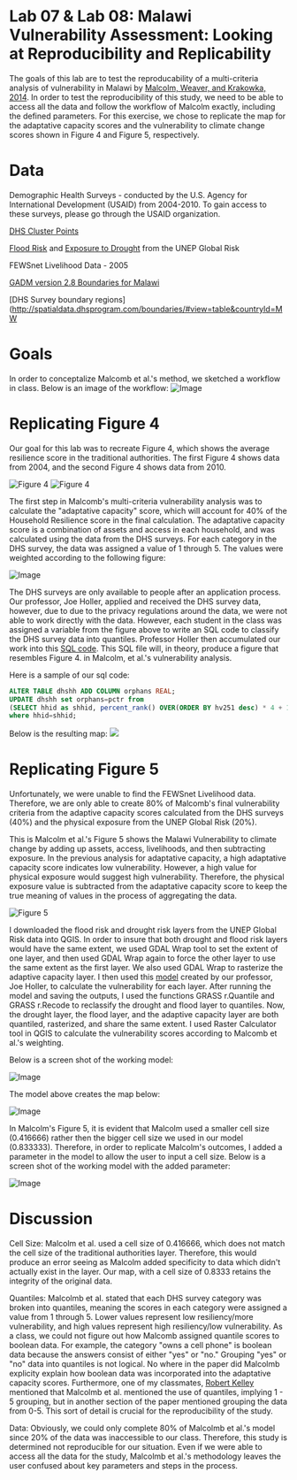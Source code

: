 # Lab 07 & Lab 08: Malawi Vulnerability Assessment: Looking at Reproducibility and Replicability


The goals of this lab are to test the reproducability of a multi-criteria analysis of vulnerability in Malawi by [Malcolm, Weaver, and Krakowka, 2014](VulnerabilityMalcolm.pdf). In order to test the reproducibility of this study, we need to be able to access all the data and follow the workflow of Malcolm exactly, including the defined parameters. For this exercise, we chose to replicate the map for the adaptative capacity scores and the vulnerability to climate change scores shown in Figure 4 and Figure 5, respectively. 

# Data

Demographic Health Surveys - conducted by the U.S. Agency for International Development (USAID) from 2004-2010. To gain access to these surveys, please go through the USAID organization. 

[DHS Cluster Points](https://dhsprogram.com/What-We-Do/GPS-Data-Collection.cfm)

[Flood Risk](https://preview.grid.unep.ch/index.php?preview=data&events=floods&lang=eng) and [Exposure to Drought](https://preview.grid.unep.ch/index.php?preview=data&events=droughts&evcat=1&lang=eng) from the UNEP Global Risk

FEWSnet Livelihood Data - 2005

[GADM version 2.8 Boundaries for Malawi](https://gadm.org/download_country_v2.html)

[DHS Survey boundary regions](http://spatialdata.dhsprogram.com/boundaries/#view=table&countryId=MW

# Goals 

In order to conceptalize Malcomb et al.'s method, we sketched a workflow in class. Below is an image of the workflow:
![Image](MalcombMCE.jpeg)


# Replicating Figure 4
Our goal for this lab was to recreate Figure 4, which shows the average resilience score in the traditional authorities. The first Figure 4 shows data from 2004, and the second Figure 4 shows data from 2010. 

![Figure 4](Figure42004.png)
![Figure 4](Figure4.png)

The first step in Malcomb's multi-criteria vulnerability analysis was to calculate the "adaptative capacity" score, which will account for 40% of the Household Resilience score in the final calculation. The adaptative capacity score is a combination of assets and access in each household, and was calculated using the data from the DHS surveys. For each category in the DHS survey, the data was assigned a value of 1 through 5. The values were weighted according to the following figure:

![Image](Adaptativecapacity.png)

The DHS surveys are only available to people after an application process. Our professor, Joe Holler, applied and received the DHS survey data, however, due to due to the privacy regulations around the data, we were not able to work directly with the data. However, each student in the class was assigned a variable from the figure above to write an SQL code to classify the DHS survey data into quantiles. Professor Holler then accumulated our work into this [SQL code](vulnerabilitySQL.sql). This SQL file will, in theory, produce a figure that resembles Figure 4. in Malcolm, et al.'s vulnerability analysis.

Here is a sample of our sql code:
```sql
ALTER TABLE dhshh ADD COLUMN orphans REAL;
UPDATE dhshh set orphans=pctr from
(SELECT hhid as shhid, percent_rank() OVER(ORDER BY hv251 desc) * 4 + 1 as pctr FROM dhshh ) as subq
where hhid=shhid;
```

Below is the resulting map:
![](Figure5_smallercellsize.PNG)

# Replicating Figure 5

Unfortunately, we were unable to find the FEWSnet Livelihood data. Therefore, we are only able to create 80% of Malcomb's final vulnerability criteria from the adaptive capacity scores calculated from the DHS surveys (40%) and the physical exposure from the UNEP Global Risk (20%). 

This is Malcolm et al.'s Figure 5 shows the Malawi Vulnerability to climate change by adding up assets, access, livelihoods, and then subtracting exposure. In the previous analysis for adaptative capacity, a high adaptative capacity score indicates low vulnerability. However, a high value for physical exposure would suggest high vulnerability. Therefore, the physical exposure value is subtracted from the adaptative capacity score to keep the true meaning of values in the process of aggregating the data. 

![Figure 5](Figure5.png)


I downloaded the flood risk and drought risk layers from the UNEP Global Risk data into QGIS. In order to insure that both drought and flood risk layers would have the same extent, we used GDAL Wrap tool to set the extent of one layer, and then used GDAL Wrap again to force the other layer to use the same extent as the first layer. We also used GDAL Wrap to rasterize the adaptive capacity layer. I then used this [model](vulnerability.model3) created by our professor, Joe Holler, to calculate the vulnerability for each layer. After running the model and saving the outputs, I used the functions GRASS r.Quantile and GRASS r.Recode to reclassify the drought and flood layer to quantiles.  Now, the drought layer, the flood layer, and the adaptive capacity layer are both quantiled, rasterized, and share the same extent. I used Raster Calculator tool in QGIS to calculate the vulnerability scores according to Malcomb et al.'s weighting.  

Below is a screen shot of the working model:

![Image](Model_1_Biggercellsize.PNG)

The model above creates the map below:

![Image](Figure_5_Bigger_Cell.PNG)


In Malcolm's Figure 5, it is evident that Malcolm used a smaller cell size (0.416666) rather then the bigger cell size we used in our model (0.833333). Therefore, in order to replicate Malcolm's outcomes, I added a parameter in the model to allow the user to input a cell size. Below is a screen shot of the working model with the added parameter:

![Image](Model_2_Smallercellsize.PNG)



# Discussion


Cell Size: Malcolm et al. used a cell size of 0.416666, which does not match the cell size of the traditional authorities layer. Therefore, this would produce an error seeing as Malcolm added specificity to data which didn't actually exist in the layer. Our map, with a cell size of 0.8333 retains the integrity of the original data.

Quantiles: Malcolmb et al. stated that each DHS survey category was broken into quantiles, meaning the scores in each category were assigned a value from 1 through 5. Lower values represent low resiliency/more vulnerability, and high values represent high resiliency/low vulnerability. As a class, we could not figure out how Malcomb assigned quantile scores to boolean data. For example, the category "owns a cell phone" is boolean data because the answers consist of either "yes" or "no." Grouping "yes" or "no" data into quantiles is not logical. No where in the paper did Malcolmb explicity explain how boolean data was incorporated into the adaptative capacity scores. Furthermore, one of my classmates, [Robert Kelley](https://rmkelley.github.io/) mentioned that Malcolmb et al. mentioned the use of quantiles, implying 1 - 5 grouping, but in another section of the paper mentioned grouping the data from 0-5. This sort of detail is crucial for the reproducibility of the study. 

Data: Obviously, we could only complete 80% of Malcolmb et al.'s model since 20% of the data was inaccessible to our class. Therefore, this study is determined not reproducible for our situation. Even if we were able to access all the data for the study, Malcolmb et al.'s methodology leaves the user confused about key parameters and steps in the process. 









